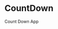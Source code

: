 # CountDown
 Count Down App
      
               
                                                                                
                                                                                          
                                                                                              
                                                                                     
                                                                    
                                            
                         
                   
    
 
   
